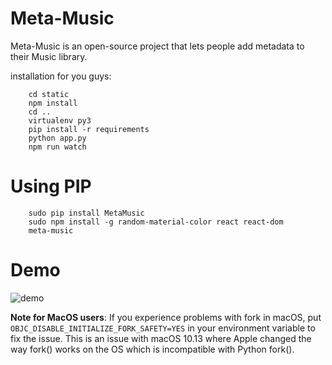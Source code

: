 # Meta-Music
Meta-Music is an open-source project that lets people add metadata to their Music library.

installation for you guys:

        cd static
        npm install 
        cd ..
        virtualenv py3
        pip install -r requirements
        python app.py
        npm run watch
# Using PIP
        sudo pip install MetaMusic
        sudo npm install -g random-material-color react react-dom
        meta-music

# Demo

![demo](https://media.giphy.com/media/8PBFETWIZ39tme3vow/giphy.gif)


**Note for MacOS users**: If you experience problems with fork in macOS, put `OBJC_DISABLE_INITIALIZE_FORK_SAFETY=YES` in your environment variable to fix the issue. This is an issue with macOS 10.13 where Apple changed the way fork() works on the OS which is incompatible with Python fork().
 
        
